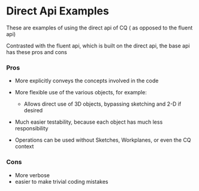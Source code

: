 # Direct Api Examples
These are examples of using the direct api of CQ ( as opposed to the  fluent api)

Contrasted with the fluent api, which is built on the direct api, the base api has these pros and cons

### Pros

  * More explicitly conveys the concepts involved in the code
  * More flexible use of the various objects, for example:
    * Allows direct use of 3D objects, bypassing sketching and 2-D if desired
	
  * Much easier testability, because each object has much less responsibility
  * Operations can be used without Sketches, Workplanes, or even the CQ context

### Cons
  * More verbose
  * easier to make trivial coding mistakes
